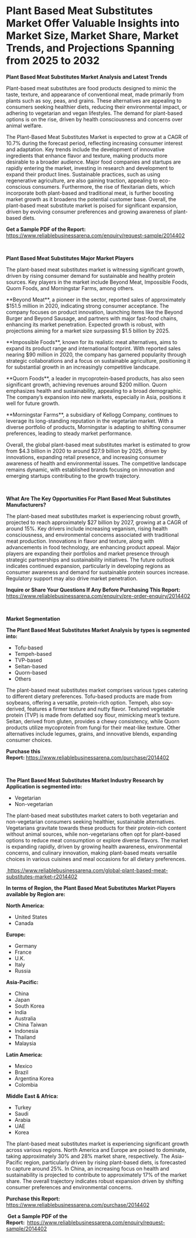 <p><h1>Plant Based Meat Substitutes Market Offer Valuable Insights into Market Size, Market Share, Market Trends, and Projections Spanning from 2025 to 2032</h1></p><p><strong>Plant Based Meat Substitutes Market Analysis and Latest Trends</strong></p>
<p><p>Plant-based meat substitutes are food products designed to mimic the taste, texture, and appearance of conventional meat, made primarily from plants such as soy, peas, and grains. These alternatives are appealing to consumers seeking healthier diets, reducing their environmental impact, or adhering to vegetarian and vegan lifestyles. The demand for plant-based options is on the rise, driven by health consciousness and concerns over animal welfare.</p><p>The Plant-Based Meat Substitutes Market is expected to grow at a CAGR of 10.7% during the forecast period, reflecting increasing consumer interest and adaptation. Key trends include the development of innovative ingredients that enhance flavor and texture, making products more desirable to a broader audience. Major food companies and startups are rapidly entering the market, investing in research and development to expand their product lines. Sustainable practices, such as using regenerative agriculture, are also gaining traction, appealing to eco-conscious consumers. Furthermore, the rise of flexitarian diets, which incorporate both plant-based and traditional meat, is further boosting market growth as it broadens the potential customer base. Overall, the plant-based meat substitute market is poised for significant expansion, driven by evolving consumer preferences and growing awareness of plant-based diets.</p></p>
<p><strong>Get a Sample PDF of the Report:&nbsp;</strong> <a href="https://www.reliablebusinessarena.com/enquiry/request-sample/2014402?utm_campaign=2185&utm_medium=2&utm_source=Github&utm_content=ia&utm_term=16042025&utm_id=plant-based-meat-substitutes">https://www.reliablebusinessarena.com/enquiry/request-sample/2014402</a></p>
<p>&nbsp;</p>
<p><strong>Plant Based Meat Substitutes Major Market Players</strong></p>
<p><p>The plant-based meat substitutes market is witnessing significant growth, driven by rising consumer demand for sustainable and healthy protein sources. Key players in the market include Beyond Meat, Impossible Foods, Quorn Foods, and Morningstar Farms, among others.</p><p>**Beyond Meat**, a pioneer in the sector, reported sales of approximately $151.5 million in 2020, indicating strong consumer acceptance. The company focuses on product innovation, launching items like the Beyond Burger and Beyond Sausage, and partners with major fast-food chains, enhancing its market penetration. Expected growth is robust, with projections aiming for a market size surpassing $1.5 billion by 2025.</p><p>**Impossible Foods**, known for its realistic meat alternatives, aims to expand its product range and international footprint. With reported sales nearing $90 million in 2020, the company has garnered popularity through strategic collaborations and a focus on sustainable agriculture, positioning it for substantial growth in an increasingly competitive landscape.</p><p>**Quorn Foods**, a leader in mycoprotein-based products, has also seen significant growth, achieving revenues around $200 million. Quorn emphasizes health and sustainability, appealing to a broad demographic. The company’s expansion into new markets, especially in Asia, positions it well for future growth.</p><p>**Morningstar Farms**, a subsidiary of Kellogg Company, continues to leverage its long-standing reputation in the vegetarian market. With a diverse portfolio of products, Morningstar is adapting to shifting consumer preferences, leading to steady market performance.</p><p>Overall, the global plant-based meat substitutes market is estimated to grow from $4.3 billion in 2020 to around $27.9 billion by 2025, driven by innovations, expanding retail presence, and increasing consumer awareness of health and environmental issues. The competitive landscape remains dynamic, with established brands focusing on innovation and emerging startups contributing to the growth trajectory.</p></p>
<p>&nbsp;</p>
<p><strong>What Are The Key Opportunities For Plant Based Meat Substitutes Manufacturers?</strong></p>
<p><p>The plant-based meat substitutes market is experiencing robust growth, projected to reach approximately $27 billion by 2027, growing at a CAGR of around 15%. Key drivers include increasing veganism, rising health consciousness, and environmental concerns associated with traditional meat production. Innovations in flavor and texture, along with advancements in food technology, are enhancing product appeal. Major players are expanding their portfolios and market presence through strategic partnerships and sustainability initiatives. The future outlook indicates continued expansion, particularly in developing regions as consumer awareness and demand for sustainable protein sources increase. Regulatory support may also drive market penetration.</p></p>
<p><strong>Inquire or Share Your Questions If Any Before Purchasing This Report:</strong> <a href="https://www.reliablebusinessarena.com/enquiry/pre-order-enquiry/2014402?utm_campaign=2185&utm_medium=2&utm_source=Github&utm_content=ia&utm_term=16042025&utm_id=plant-based-meat-substitutes">https://www.reliablebusinessarena.com/enquiry/pre-order-enquiry/2014402</a></p>
<p>&nbsp;</p>
<p><strong>Market Segmentation</strong></p>
<p><strong>The Plant Based Meat Substitutes Market Analysis by types is segmented into:</strong></p>
<p><ul><li>Tofu-based</li><li>Tempeh-based</li><li>TVP-based</li><li>Seitan-based</li><li>Quorn-based</li><li>Others</li></ul></p>
<p><p>The plant-based meat substitutes market comprises various types catering to different dietary preferences. Tofu-based products are made from soybeans, offering a versatile, protein-rich option. Tempeh, also soy-derived, features a firmer texture and nutty flavor. Textured vegetable protein (TVP) is made from defatted soy flour, mimicking meat’s texture. Seitan, derived from gluten, provides a chewy consistency, while Quorn products utilize mycoprotein from fungi for their meat-like texture. Other alternatives include legumes, grains, and innovative blends, expanding consumer choices.</p></p>
<p><strong>Purchase this Report:&nbsp;</strong><a href="https://www.reliablebusinessarena.com/purchase/2014402?utm_campaign=2185&utm_medium=2&utm_source=Github&utm_content=ia&utm_term=16042025&utm_id=plant-based-meat-substitutes">https://www.reliablebusinessarena.com/purchase/2014402</a></p>
<p>&nbsp;</p>
<p><strong>The Plant Based Meat Substitutes Market Industry Research by Application is segmented into:</strong></p>
<p><ul><li>Vegetarian</li><li>Non-vegetarian</li></ul></p>
<p><p>The plant-based meat substitutes market caters to both vegetarian and non-vegetarian consumers seeking healthier, sustainable alternatives. Vegetarians gravitate towards these products for their protein-rich content without animal sources, while non-vegetarians often opt for plant-based options to reduce meat consumption or explore diverse flavors. The market is expanding rapidly, driven by growing health awareness, environmental concerns, and culinary innovation, making plant-based meats versatile choices in various cuisines and meal occasions for all dietary preferences.</p></p>
<p><a href="https://www.reliablebusinessarena.com/global-plant-based-meat-substitutes-market-r2014402?utm_campaign=2185&utm_medium=2&utm_source=Github&utm_content=ia&utm_term=16042025&utm_id=plant-based-meat-substitutes">&nbsp;https://www.reliablebusinessarena.com/global-plant-based-meat-substitutes-market-r2014402</a></p>
<p><strong>In terms of Region, the Plant Based Meat Substitutes Market Players available by Region are:</strong></p>
<p>
    <p> <strong> North America: </strong>
        <ul>
            <li>United States</li>
            <li>Canada</li>
        </ul>
        </p> 
    <p> <strong> Europe: </strong>
        <ul>
            <li>Germany</li>
            <li>France</li>
            <li>U.K.</li>
            <li>Italy</li>
            <li>Russia</li>
        </ul>
        </p> 
    <p> <strong> Asia-Pacific: </strong>
        <ul>
            <li>China</li>
            <li>Japan</li>
            <li>South Korea</li>
            <li>India</li>
            <li>Australia</li>
            <li>China Taiwan</li>
            <li>Indonesia</li>
            <li>Thailand</li>
            <li>Malaysia</li>
        </ul>
        </p> 
    <p> <strong> Latin America: </strong>
        <ul>
            <li>Mexico</li>
            <li>Brazil</li>
            <li>Argentina Korea</li>
            <li>Colombia</li>
        </ul>
        </p> 
    <p> <strong> Middle East & Africa: </strong>
        <ul>
            <li>Turkey</li>
            <li>Saudi</li>
            <li>Arabia</li>
            <li>UAE</li>
            <li>Korea</li>
        </ul>
    </p>
    </p>
<p><p>The plant-based meat substitutes market is experiencing significant growth across various regions. North America and Europe are poised to dominate, taking approximately 30% and 28% market share, respectively. The Asia-Pacific region, particularly driven by rising plant-based diets, is forecasted to capture around 25%. In China, an increasing focus on health and sustainability is projected to contribute to approximately 17% of the market share. The overall trajectory indicates robust expansion driven by shifting consumer preferences and environmental concerns.</p></p>
<p><strong>Purchase this Report: </strong><a href="https://www.reliablebusinessarena.com/purchase/2014402?utm_campaign=2185&utm_medium=2&utm_source=Github&utm_content=ia&utm_term=16042025&utm_id=plant-based-meat-substitutes">https://www.reliablebusinessarena.com/purchase/2014402</a></p>
<p>&nbsp;<strong>Get a Sample PDF of the Report:&nbsp;&nbsp;</strong><a href="https://www.reliablebusinessarena.com/enquiry/request-sample/2014402?utm_campaign=2185&utm_medium=2&utm_source=Github&utm_content=ia&utm_term=16042025&utm_id=plant-based-meat-substitutes">https://www.reliablebusinessarena.com/enquiry/request-sample/2014402</a></p>
<p><strong></strong></p>
<p><p></p><p></p><p></p></p>